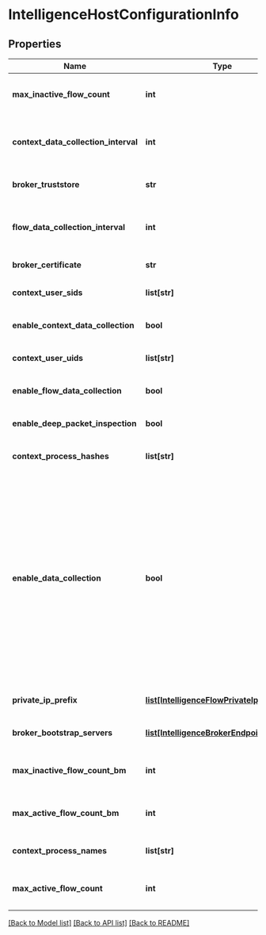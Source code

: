 # IntelligenceHostConfigurationInfo

## Properties
Name | Type | Description | Notes
------------ | ------------- | ------------- | -------------
**max_inactive_flow_count** | **int** | Maximum inactive network flow to collect in collection interval.  | [optional] [default to 50000]
**context_data_collection_interval** | **int** | Interval in minute of reporting VM guest context data to NSX-Intelligence. Recommend to keep this value the same as flow_data_collection_interval.  | [optional] [default to 5]
**broker_truststore** | **str** | A truststore to establish the trust between NSX and NSX-Intelligence brokers.  | [optional] 
**flow_data_collection_interval** | **int** | Interval in minute of reporting network flow data to NSX-Intelligence. Recommend to keep this value the same as context_data_collection_interval.  | [optional] [default to 5]
**broker_certificate** | **str** | A broker certificate to verify the identity of brokers.  | [optional] 
**context_user_sids** | **list[str]** | List of windows user sid to collect context data. Empty implies all users.  | [optional] 
**enable_context_data_collection** | **bool** | Enable NSX-Intelligence context data collection in host nodes.  | [optional] [default to True]
**context_user_uids** | **list[str]** | List of linux user uid to collect context data. Empty implies all users.  | [optional] 
**enable_flow_data_collection** | **bool** | Enable NSX-Intelligence flow data collection in host nodes.  | [optional] [default to True]
**enable_deep_packet_inspection** | **bool** | Enable NSX-Intelligence deep packet inspection in host nodes.  | [optional] [default to True]
**context_process_hashes** | **list[str]** | List of hashes of processes to collect context data. Empty implies all processes.  | [optional] 
**enable_data_collection** | **bool** | Enable NSX-Intelligence data collection in host nodes.  This property has been deprecated. To enable flow data collection, use property enable_flow_data_collection instead. To enable context data collection, use property enable_context_data_collection instead.  When this property is set to false, no data collection is performed even if enable_flow_data_collection or enable_context_data_collection is set to true.  When this property is set to true, property enable_flow_data_collection and enable_context_data_collection control whether to collect flow data and context data separately.  | [optional] [default to True]
**private_ip_prefix** | [**list[IntelligenceFlowPrivateIpPrefixInfo]**](IntelligenceFlowPrivateIpPrefixInfo.md) | List of private IP prefix that NSX-Intelligence network flow is collected from.  | [optional] 
**broker_bootstrap_servers** | [**list[IntelligenceBrokerEndpointInfo]**](IntelligenceBrokerEndpointInfo.md) | List of NSX-Intelligence broker endpoints that host nodes contact initially.  | [optional] 
**max_inactive_flow_count_bm** | **int** | Maximum inactive network flow to collect in collection interval for Bare Metal server.  | [optional] [default to 25000]
**max_active_flow_count_bm** | **int** | Maximum active network flow to collect in collection interval for Bare Metal server.  | [optional] [default to 12500]
**context_process_names** | **list[str]** | List of processes to collect context data. Empty implies all processes.  | [optional] 
**max_active_flow_count** | **int** | Maximum active network flow to collect in collection interval.  | [optional] [default to 25000]

[[Back to Model list]](../README.md#documentation-for-models) [[Back to API list]](../README.md#documentation-for-api-endpoints) [[Back to README]](../README.md)

